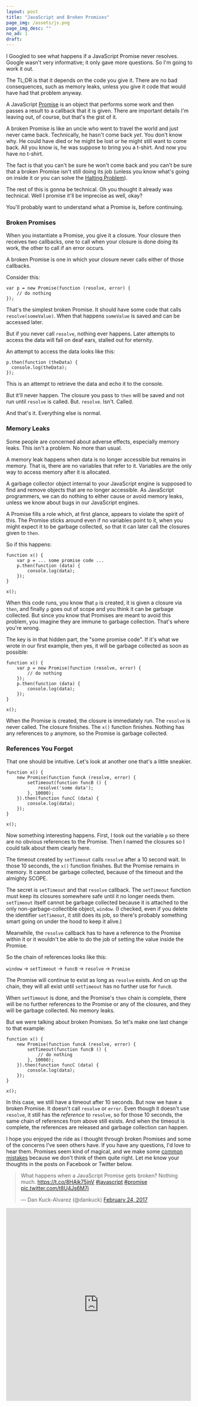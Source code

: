```yaml
---
layout: post
title: "JavaScript and Broken Promises"
page_img: /assets/js.png
page_img_desc: ""
no_ad: 1
draft:
---
```


I Googled to see what happens if a JavaScript Promise never resolves. Google wasn't very informative; it only gave more questions. So I'm going to work it out.

The TL;DR is that it depends on the code you give it. There are no bad consequences, such as memory leaks, unless you give it code that would have had that problem anyway.

A JavaScript <a href="https://spin.atomicobject.com/2016/02/16/how-javascript-promises-work/">Promise</a> is an object that performs some work and then passes a result to a callback that it is given. There are important details I'm leaving out, of course, but that's the gist of it.

A broken Promise is like an uncle who went to travel the world and just never came back. Technically, he hasn't come back *yet*. You don't know why. He could have died or he might be lost or he might still want to come back. All you know is, he was suppose to bring you a t-shirt. And now you have no t-shirt.

The fact is that you can't be sure he won't come back and you can't be sure that a broken Promise isn't still doing its job (unless you know what's going on inside it or you can solve the <a href="https://en.wikipedia.org/wiki/Halting_problem">Halting Problem</a>).

The rest of this is gonna be technical. Oh you thought it already was technical. Well I promise it'll be imprecise as well, okay?

You'll probably want to understand what a Promise is, before continuing.

<h3>Broken Promises</h3>

When you instantiate a Promise, you give it a closure. Your closure then receives two callbacks, one to call when your closure is done doing its work, the other to call if an error occurs.

A broken Promise is one in which your closure never calls either of those callbacks.

Consider this:

```
var p = new Promise(function (resolve, error) {
    // do nothing
});
```

That's the simplest broken Promise. It should have some code that calls `resolve(someValue)`. When that happens `someValue` is saved and can be accessed later.

But if you never call `resolve`, nothing ever happens. Later attempts to access the data will fall on deaf ears, stalled out for eternity.

An attempt to access the data looks like this:

```
p.then(function (theData) {
  console.log(theData);
});
```

This is an attempt to retrieve the data and echo it to the console.

But it'll never happen. The closure you pass to `then` will be saved and not run until `resolve` is called. But. `resolve`. Isn't. Called.

And that's it. Everything else is normal.

<h3>Memory Leaks</h3>

Some people are concerned about adverse effects, especially memory leaks. This isn't a problem. No more than usual.

A memory leak happens when data is no longer accessible but remains in memory. That is, there are no variables that refer to it. Variables are the only way to access memory after it is allocated.

A garbage collector object internal to your JavaScript engine is supposed to find and remove objects that are no longer accessible. As JavaScript programmers, we can do nothing to either cause or avoid memory leaks, unless we know about bugs in our JavaScript engines.

A Promise fills a role which, at first glance, appears to violate the spirit of this. The Promise sticks around even if no variables point to it, when you might expect it to be garbage collected, so that it can later call the closures given to `then`.

So if this happens:

```
function x() {
    var p = ... some promise code ...
    p.then(function (data) {
        console.log(data);
    });
}

x();
```

When this code runs, you know that `p` is created, it is given a closure via `then`, and finally `p` goes out of scope and you think it can be garbage collected. But since you know that Promises are meant to avoid this problem, you imagine they are immune to garbage collection. That's where you're wrong.

The key is in that hidden part, the "some promise code". If it's what we wrote in our first example, then yes, it will be garbage collected as soon as possible:

```
function x() {
    var p = new Promise(function (resolve, error) {
        // do nothing
    });
    p.then(function (data) {
        console.log(data);
    });
}

x();
```

When the Promise is created, the closure is immediately run. The `resolve` is never called. The closure finishes. The `x()` function finishes. Nothing has any references to `p` anymore, so the Promise is garbage collected.

<h3>References You Forgot</h3>

That one should be intuitive. Let's look at another one that's a little sneakier.

```
function x() {
    new Promise(function funcA (resolve, error) {
        setTimeout(function funcB () {
            resolve('some data');
        }, 10000);
    }).then(function funcC (data) {
        console.log(data);
    });
}

x();
```

Now something interesting happens. First, I took out the variable `p` so there are no obvious references to the Promise. Then I named the closures so I could talk about them clearly here.

The timeout created by `setTimeout` calls `resolve` after a 10 second wait. In those 10 seconds, the `x()` function finishes. But the Promise remains in memory. It cannot be garbage collected, because of the timeout and the almighty SCOPE.

The secret is `setTimeout` and that `resolve` callback. The `setTimeout` function must keep its closures somewhere safe until it no longer needs them. `setTimeout` itself cannot be garbage collected because it is attached to the only non-garbage-collectible object, `window`. (I checked, even if you delete the identifier `setTimeout`, it still does its job, so there's probably something smart going on under the hood to keep it alive.)

Meanwhile, the `resolve` callback has to have a reference to the Promise within it or it wouldn't be able to do the job of setting the value inside the Promise.

So the chain of references looks like this:

`window` -> `setTimeout` -> `funcB` -> `resolve` -> `Promise`

The Promise will continue to exist as long as `resolve` exists. And on up the chain, they will all exist until `setTimeout` has no further use for `funcB`.

When `setTimeout` is done, and the Promise's `then` chain is complete, there will be no further references to the Promise or any of the closures, and they will be garbage collected. No memory leaks.

But we were talking about broken Promises. So let's make one last change to that example:

```
function x() {
    new Promise(function funcA (resolve, error) {
        setTimeout(function funcB () {
            // do nothing
        }, 10000);
    }).then(function funcC (data) {
        console.log(data);
    });
}

x();
```

In this case, we still have a timeout after 10 seconds. But now we have a broken Promise. It doesn't call `resolve` or `error`. Even though it doesn't use `resolve`, it still has the *reference* to `resolve`, so for those 10 seconds, the same chain of references from above still exists. And when the timeout is complete, the references are released and garbage collection can happen.

I hope you enjoyed the ride as I thought through broken Promises and some of the concerns I've seen others have. If you have any questions, I'd love to hear them. Promises seem kind of magical, and we make some <a href="http://www.datchley.name/promise-patterns-anti-patterns/">common mistakes</a> because we don't think of them quite right. Let  me know your thoughts in the posts on Facebook or Twitter below.

<blockquote class="twitter-tweet" data-lang="en"><p lang="en" dir="ltr">What happens when a JavaScript Promise gets broken? Nothing much. <a href="https://t.co/8HAik75jnV">https://t.co/8HAik75jnV</a> <a href="https://twitter.com/hashtag/javascript?src=hash">#javascript</a> <a href="https://twitter.com/hashtag/promise?src=hash">#promise</a> <a href="https://t.co/t8U4Js6M7i">pic.twitter.com/t8U4Js6M7i</a></p>&mdash; Dan Kuck-Alvarez (@dankuck) <a href="https://twitter.com/dankuck/status/834975531426791425">February 24, 2017</a></blockquote>
<script async src="//platform.twitter.com/widgets.js" charset="utf-8"></script>

<iframe src="https://www.facebook.com/plugins/post.php?href=https%3A%2F%2Fwww.facebook.com%2Fdankuck%2Fposts%2F10210101979360264&width=500" width="500" height="520" style="border:none;overflow:hidden" scrolling="no" frameborder="0" allowTransparency="true"></iframe>
